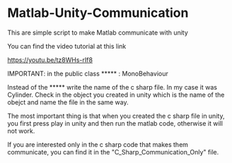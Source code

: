 # Matlab-Unity-Communication
This are simple script to make Matlab communicate with unity

You can find the video tutorial at this link

https://youtu.be/tz8WHs-rIf8

IMPORTANT: in the public class ***** : MonoBehaviour

Instead of the ***** write the name of the c sharp file. In my case it was Cylinder. Check in the object you created in unity which is
the name of the obejct and name the file in the same way.

The most important thing is that when you created the c sharp file in unity, you first press play in unity and then run the matlab code,
otherwise it will not work.

If you are interested only in the c sharp code that makes them communicate, you can find it in the "C_Sharp_Communication_Only" file.
